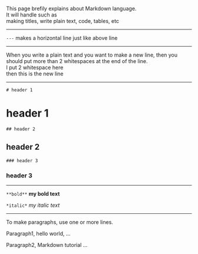 This page brefily explains about Markdown language.  
It will handle such as  
making titles, write plain text, code, tables, etc

---
`---` makes a horizontal line just like above line

---
When you write a plain text and you want to make a new line, then you should put more than 2 whitespaces at the end of the line.  
I put 2 whitespace here  
then this is the new line

---
`# header 1`  
# header 1  

`## header 2`  
## header 2  

`### header 3`  
### header 3  

---
`**bold**`
**my bold text**  

`*italic*`
*my italic text*

---
To make paragraphs, use one or more lines.  

Paragraph1, hello world, ...

Paragraph2, Markdown tutorial ...
